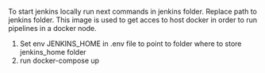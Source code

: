 To start jenkins locally run next commands in jenkins folder. Replace path to jenkins folder. This image is used to get acces to host docker in order to run pipelines in a docker node.

1) Set env JENKINS_HOME in .env file to point to folder where to store jenkins_home folder
2) run docker-compose up